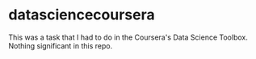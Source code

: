 # datasciencecoursera
This was a task that I had to do in the Coursera's Data Science Toolbox. Nothing significant in this repo.
